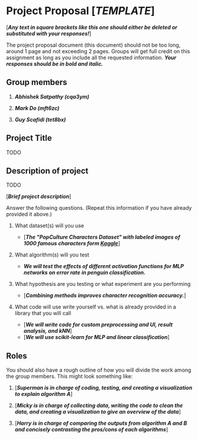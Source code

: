 # Project Proposal [___TEMPLATE___]

[___Any text in square brackets like this one should either be deleted or substituted with your responses!___]

The project proposal document (this document) should not be too long, around 1 page and not exceeding 2 pages.  Groups will get full credit on this assignment as long as you include all the requested information. ___Your responses should be in bold and italic.___ 

## Group members

1.  ***Abhishek Satpathy (cqa3ym)***

2.  ***Mark Do (mft6zc)***

3.  ***Guy Scafidi (tet8bx)***

## Project Title

TODO

## Description of project

TODO

[___Brief project description___]

Answer the following questions. (Repeat this information if you have already provided it above.)

1.  What dataset(s) will you use
    - [___The "PopCulture Characters Dataset" with labeled images of 1000 famous characters form [Kaggle](
www.kaggle.com/datasets/popculture/character-recognition)___]

2.  What algorithm(s) will you test
    - ***We will test the effects of different activation functions for MLP networks on error rate in penguin classification.***
      
3.  What hypothesis are you testing or what experiment are you
    performing
    - [___Combining methods improves character recognition accuracy.___]

4.  What code will use write yourself vs. what is already provided in a
    library that you will call
    - [___We will write code for custom preprocessing and UI, result analysis, and kNN___]
    - [___We will use scikit-learn for MLP and linear classification___]

## Roles
You should also have a rough outline of how you will divide the work
among the group members. This might look something like:

1.  [___Superman is in charge of coding, testing, and creating a
    visualization to explain algorithm A___]

2.  [___Micky is in charge of collecting data, writing the code to clean
    the data, and creating a visualization to give an overview of the
    data___]

3.  [___Harry is in charge of comparing the outputs from
    algorithm A and B and concisely contrasting the pros/cons of each
    algorithms___]

